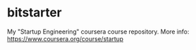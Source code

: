 bitstarter
==========

My "Startup Engineering" coursera course repository.
More info: https://www.coursera.org/course/startup
